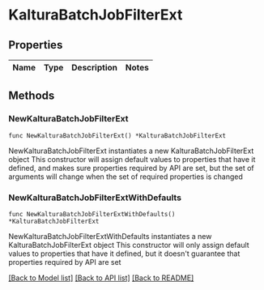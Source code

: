 # KalturaBatchJobFilterExt

## Properties

Name | Type | Description | Notes
------------ | ------------- | ------------- | -------------

## Methods

### NewKalturaBatchJobFilterExt

`func NewKalturaBatchJobFilterExt() *KalturaBatchJobFilterExt`

NewKalturaBatchJobFilterExt instantiates a new KalturaBatchJobFilterExt object
This constructor will assign default values to properties that have it defined,
and makes sure properties required by API are set, but the set of arguments
will change when the set of required properties is changed

### NewKalturaBatchJobFilterExtWithDefaults

`func NewKalturaBatchJobFilterExtWithDefaults() *KalturaBatchJobFilterExt`

NewKalturaBatchJobFilterExtWithDefaults instantiates a new KalturaBatchJobFilterExt object
This constructor will only assign default values to properties that have it defined,
but it doesn't guarantee that properties required by API are set


[[Back to Model list]](../README.md#documentation-for-models) [[Back to API list]](../README.md#documentation-for-api-endpoints) [[Back to README]](../README.md)


